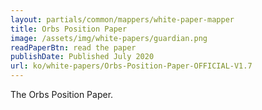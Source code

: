 ```yaml
---
layout: partials/common/mappers/white-paper-mapper
title: Orbs Position Paper
image: /assets/img/white-papers/guardian.png
readPaperBtn: read the paper
publishDate: Published July 2020
url: ko/white-papers/Orbs-Position-Paper-OFFICIAL-V1.7
---
```


The Orbs Position Paper.
